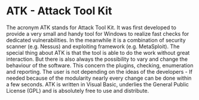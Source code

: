 # ATK - Attack Tool Kit

The acronym ATK stands for Attack Tool Kit. It was first developed to provide a very small and handy tool for Windows to realize fast checks for dedicated vulnerabilities. In the meanwhile it is a combination of security scanner (e.g. Nessus) and exploiting framework (e.g. MetaSploit). The special thing about ATK is that the tool is able to do the work without great interaction. But there is also always the possibility to vary and change the behaviour of the software. This concern the plugins, checking, enumeration and reporting. The user is not depending on the ideas of the developers - If needed because of the modularity nearly every change can be done within a few seconds. ATK is written in Visual Basic, underlies the General Public License (GPL) and is absolutely free to use and distribute.
